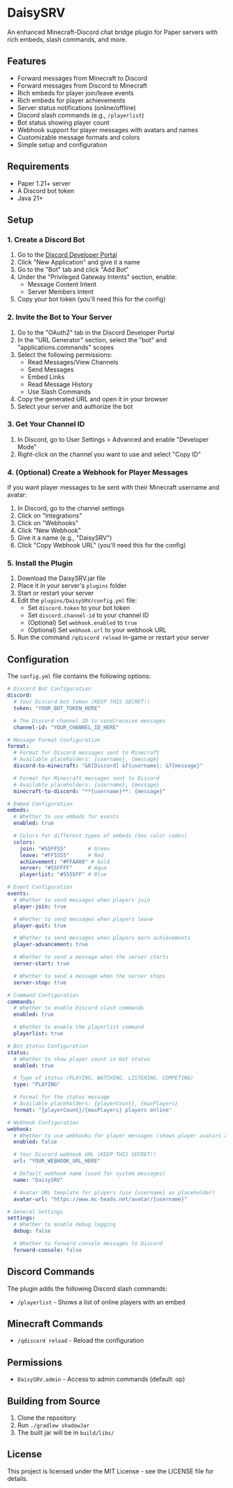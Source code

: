 # DaisySRV

An enhanced Minecraft-Discord chat bridge plugin for Paper servers with rich embeds, slash commands, and more.

## Features

- Forward messages from Minecraft to Discord
- Forward messages from Discord to Minecraft
- Rich embeds for player join/leave events
- Rich embeds for player achievements
- Server status notifications (online/offline)
- Discord slash commands (e.g., `/playerlist`)
- Bot status showing player count
- Webhook support for player messages with avatars and names
- Customizable message formats and colors
- Simple setup and configuration

## Requirements

- Paper 1.21+ server
- A Discord bot token
- Java 21+

## Setup

### 1. Create a Discord Bot

1. Go to the [Discord Developer Portal](https://discord.com/developers/applications)
2. Click "New Application" and give it a name
3. Go to the "Bot" tab and click "Add Bot"
4. Under the "Privileged Gateway Intents" section, enable:
   - Message Content Intent
   - Server Members Intent
5. Copy your bot token (you'll need this for the config)

### 2. Invite the Bot to Your Server

1. Go to the "OAuth2" tab in the Discord Developer Portal
2. In the "URL Generator" section, select the "bot" and "applications.commands" scopes
3. Select the following permissions:
   - Read Messages/View Channels
   - Send Messages
   - Embed Links
   - Read Message History
   - Use Slash Commands
4. Copy the generated URL and open it in your browser
5. Select your server and authorize the bot

### 3. Get Your Channel ID

1. In Discord, go to User Settings > Advanced and enable "Developer Mode"
2. Right-click on the channel you want to use and select "Copy ID"

### 4. (Optional) Create a Webhook for Player Messages

If you want player messages to be sent with their Minecraft username and avatar:

1. In Discord, go to the channel settings
2. Click on "Integrations"
3. Click on "Webhooks"
4. Click "New Webhook"
5. Give it a name (e.g., "DaisySRV")
6. Click "Copy Webhook URL" (you'll need this for the config)

### 5. Install the Plugin

1. Download the DaisySRV.jar file
2. Place it in your server's `plugins` folder
3. Start or restart your server
4. Edit the `plugins/DaisySRV/config.yml` file:
   - Set `discord.token` to your bot token
   - Set `discord.channel-id` to your channel ID
   - (Optional) Set `webhook.enabled` to `true`
   - (Optional) Set `webhook.url` to your webhook URL
5. Run the command `/qdiscord reload` in-game or restart your server

## Configuration

The `config.yml` file contains the following options:

```yaml
# Discord Bot Configuration
discord:
  # Your Discord bot token (KEEP THIS SECRET!)
  token: "YOUR_BOT_TOKEN_HERE"

  # The Discord channel ID to send/receive messages
  channel-id: "YOUR_CHANNEL_ID_HERE"

# Message Format Configuration
format:
  # Format for Discord messages sent to Minecraft
  # Available placeholders: {username}, {message}
  discord-to-minecraft: "&b[Discord] &f{username}: &7{message}"

  # Format for Minecraft messages sent to Discord
  # Available placeholders: {username}, {message}
  minecraft-to-discord: "**{username}**: {message}"

# Embed Configuration
embeds:
  # Whether to use embeds for events
  enabled: true

  # Colors for different types of embeds (hex color codes)
  colors:
    join: "#55FF55"       # Green
    leave: "#FF5555"      # Red
    achievement: "#FFAA00" # Gold
    server: "#55FFFF"     # Aqua
    playerlist: "#5555FF" # Blue

# Event Configuration
events:
  # Whether to send messages when players join
  player-join: true

  # Whether to send messages when players leave
  player-quit: true

  # Whether to send messages when players earn achievements
  player-advancement: true

  # Whether to send a message when the server starts
  server-start: true

  # Whether to send a message when the server stops
  server-stop: true

# Command Configuration
commands:
  # Whether to enable Discord slash commands
  enabled: true

  # Whether to enable the playerlist command
  playerlist: true

# Bot Status Configuration
status:
  # Whether to show player count in bot status
  enabled: true

  # Type of status (PLAYING, WATCHING, LISTENING, COMPETING)
  type: "PLAYING"

  # Format for the status message
  # Available placeholders: {playerCount}, {maxPlayers}
  format: "{playerCount}/{maxPlayers} players online"

# Webhook Configuration
webhook:
  # Whether to use webhooks for player messages (shows player avatars and names)
  enabled: false

  # Your Discord webhook URL (KEEP THIS SECRET!)
  url: "YOUR_WEBHOOK_URL_HERE"

  # Default webhook name (used for system messages)
  name: "DaisySRV"

  # Avatar URL template for players (use {username} as placeholder)
  avatar-url: "https://www.mc-heads.net/avatar/{username}"

# General Settings
settings:
  # Whether to enable debug logging
  debug: false

  # Whether to forward console messages to Discord
  forward-console: false
```

## Discord Commands

The plugin adds the following Discord slash commands:

- `/playerlist` - Shows a list of online players with an embed

## Minecraft Commands

- `/qdiscord reload` - Reload the configuration

## Permissions

- `DaisySRV.admin` - Access to admin commands (default: op)

## Building from Source

1. Clone the repository
2. Run `./gradlew shadowJar`
3. The built jar will be in `build/libs/`

## License

This project is licensed under the MIT License - see the LICENSE file for details.
